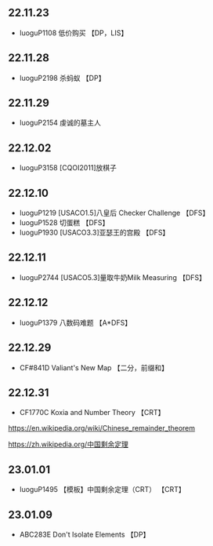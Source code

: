 ## 22.11.23
- luoguP1108 低价购买 【DP，LIS】

## 22.11.28
- luoguP2198 杀蚂蚁 【DP】

## 22.11.29
- luoguP2154 虔诚的墓主人

## 22.12.02
- luoguP3158 [CQOI2011]放棋子

## 22.12.10
- luoguP1219 [USACO1.5]八皇后 Checker Challenge 【DFS】
- luoguP1528 切蛋糕 【DFS】
- luoguP1930 [USACO3.3]亚瑟王的宫殿 【DFS】

## 22.12.11

- luoguP2744 [USACO5.3]量取牛奶Milk Measuring   【DFS】

## 22.12.12

- luoguP1379 八数码难题 【A*DFS】

## 22.12.29

- CF#841D Valiant's New Map  【二分，前缀和】

## 22.12.31

- CF1770C Koxia and Number Theory    【CRT】
  
>
https://en.wikipedia.org/wiki/Chinese_remainder_theorem

https://zh.wikipedia.org/中国剩余定理

## 23.01.01

- luoguP1495 【模板】中国剩余定理（CRT）    【CRT】

## 23.01.09

- ABC283E Don't Isolate Elements    【DP】